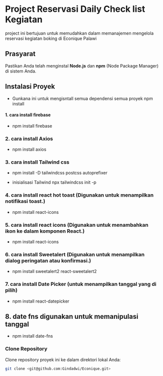 # Project Reservasi Daily Check list Kegiatan
project ini bertujuan untuk memudahkan dalam memanajemen mengelola reservasi kegiatan boking di Econique Palawi


## Prasyarat
Pastikan Anda telah menginstal **Node.js** dan **npm** (Node Package Manager) di sistem Anda.

## Instalasi Proyek
- Gunkana ini untuk mengisntall semua dependensi semua proyek
npm install

#### 1. cara install firebase
- npm install firebase

### 2. cara install Axios
- npm install axios

### 3. cara install Tailwind css
- npm install -D tailwindcss postcss autoprefixer

- inisialisasi Tailwind
npx tailwindcss init -p

### 4. cara install react hot toast (Digunakan untuk menampilkan notifikasi toast.)
- npm install react-icons

### 5. cara install react icons (Digunakan untuk menambahkan ikon ke dalam komponen React.)
- npm install react-icons

### 6. cara install Sweetalert (Digunakan untuk menampilkan dialog peringatan atau konfirmasi.)
- npm install sweetalert2 react-sweetalert2

### 7. cara install Date Picker (untuk menampilkan tanggal yang di pilih)
- npm install react-datepicker

##  8. date fns digunakan untuk memanipulasi tanggal
- npm install date-fns



###  Clone Repository
Clone repository proyek ini ke dalam direktori lokal Anda:
```bash
git clone <git@github.com:Gindadwi/Econique.git>
